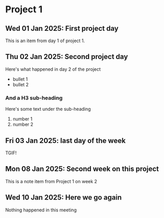 # Project 1

## Wed 01 Jan 2025: First project day

This is an item from day 1 of project 1.

## Thu 02 Jan 2025: Second project day

Here's what happened in day 2 of the project

- bullet 1
- bullet 2

### And a H3 sub-heading

Here's some text under the sub-heading

1. number 1
2. number 2

## Fri 03 Jan 2025: last day of the week

TGIF!

## Mon 08 Jan 2025: Second week on this project

This is a note item from Project 1 on week 2

## Wed 10 Jan 2025: Here we go again

Nothing happened in this meeting

